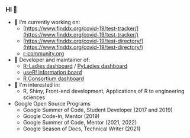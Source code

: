 ### Hi 👋
- 🔭 I’m currently working on: 
  - [https://www.finddx.org/covid-19/test-tracker/](https://www.finddx.org/covid-19/test-tracker/)
  - [https://www.finddx.org/covid-19/test-directory/](https://www.finddx.org/covid-19/test-directory/)
  - [r-community.org](https://r-community.org)
- 💬 Developer and maintainer of:
  - [R-Ladies dashboard](https://benubah.github.io/r-community-explorer/rladies.html) / [PyLadies dashboard](https://nyc-pyladies.github.io/pyladies-dashboard/pyladies.html)
  - [useR! information board](https://rconf.gitlab.io/userinfoboard/)
  - [R Consortium dashboard](https://rconsortium.github.io/project-analysis/)
- 🌱 I'm interested in: 
  - R, Shiny, Front-end development, Applications of R to engineering sciences
- Google Open Source Programs
  - Google Summer of Code, Student Developer (2017 and 2019)
  - Google Code-In, Mentor (2019)
  - Google Summer of Code, Mentor (2021, 2022)
  - Google Season of Docs, Technical Writer (2021)

<!--
**benubah/benubah** is a ✨ _special_ ✨ repository because its `README.md` (this file) appears on your GitHub profile.

Here are some ideas to get you started:

- 🔭 I’m currently working on ...
- 🌱 I’m currently learning ...
- 👯 I’m looking to collaborate on ...
- 🤔 I’m looking for help with ...
- 💬 Ask me about ...
- 📫 How to reach me: ...
- 😄 Pronouns: ...
- ⚡ Fun fact: ...
-->
